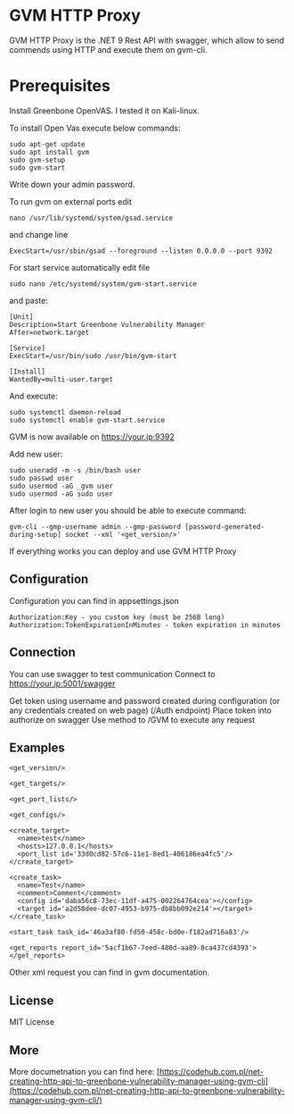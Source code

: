 # GVM HTTP Proxy

GVM HTTP Proxy is the .NET 9 Rest API with swagger, which allow to send commends using HTTP and execute them on gvm-cli.

# Prerequisites

Install Greenbone OpenVAS.
I tested it on Kali-linux.

To install Open Vas execute below commands:

    sudo apt-get update
    sudo apt install gvm
    sudo gvm-setup
    sudo gvm-start

Write down your admin password.

To run gvm on external ports edit

    nano /usr/lib/systemd/system/gsad.service

and change line

    ExecStart=/usr/sbin/gsad --foreground --listen 0.0.0.0 --port 9392

For start service automatically edit file

    sudo nano /etc/systemd/system/gvm-start.service

and paste:

    [Unit]
    Description=Start Greenbone Vulnerability Manager
    After=network.target

    [Service]
    ExecStart=/usr/bin/sudo /usr/bin/gvm-start

    [Install]
    WantedBy=multi-user.target

And execute:

    sudo systemctl daemon-reload
    sudo systemctl enable gvm-start.service

GVM is now available on https://your.ip:9392

Add new user:

    sudo useradd -m -s /bin/bash user
    sudo passwd user
    sudo usermod -aG _gvm user
    sudo usermod -aG sudo user

After login to new user you should be able to execute command:

    gvm-cli --gmp-username admin --gmp-password [password-generated-during-setup] socket --xml '<get_version/>'

If everything works you can deploy and use GVM HTTP Proxy

## Configuration

Configuration you can find in appsettings.json

    Authorization:Key - you custom key (must be 256B long)
    Authorization:TokenExpirationInMinutes - token expiration in minutes

## Connection

You can use swagger to test communication
Connect to https://your.ip:5001/swagger

Get token using username and password created during configuration (or any credentials created on web page) (/Auth endpoint)
Place token into authorize on swagger
Use method to /GVM to execute any request

## Examples

    <get_version/>

    <get_targets/>

    <get_port_lists/>

    <get_configs/>

    <create_target>
      <name>test</name>
      <hosts>127.0.0.1</hosts>
      <port_list id='33d0cd82-57c6-11e1-8ed1-406186ea4fc5'/>
    </create_target>

    <create_task>
      <name>Test</name>
      <comment>Comment</comment>
      <config id='daba56c8-73ec-11df-a475-002264764cea'></config>
      <target id='a2d58dee-dc07-4953-b975-db8bb092e214'></target>
    </create_task>

    <start_task task_id='46a3af80-fd50-458c-bd0e-f182ad716a83'/>

    <get_reports report_id='5acf1b67-7eed-480d-aa89-8ca437cd4393'></get_reports>

Other xml request you can find in gvm documentation.

## License

MIT License

## More

More documetnation you can find here: [https://codehub.com.pl/net-creating-http-api-to-greenbone-vulnerability-manager-using-gvm-cli](https://codehub.com.pl/net-creating-http-api-to-greenbone-vulnerability-manager-using-gvm-cli/)
